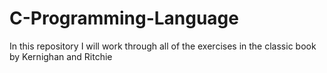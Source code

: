 # C-Programming-Language
In this repository I will work through all of the exercises in the classic book by Kernighan and Ritchie

